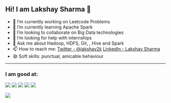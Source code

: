 ## Hi! I am Lakshay Sharma 👋


- 🔭 I’m currently working on Leetcode Problems
- 🌱 I’m currently learning Apache Spark
- 👯 I’m looking to collaborate on Big Data technologies
- 🤔 I’m looking for help with internships 
- 💬 Ask me about Hadoop, HDFS, Git, , Hive and Spark
- 📫 How to reach me: [Twitter - @lakshay2k](https://twitter.com/Lakshay2k)  [LinkedIn - Lakshay Sharma](https://www.linkedin.com/in/lakshay-sharma-7594a91b4/)
- 😄 Soft skills: punctual, amicable behaviour

---------------------------------------------------------------------------------------------------------------------------------------------

### I am good at:

<img src="https://camo.githubusercontent.com/4f5dce6f2e6e5a4f82b5549f32cfbf0d53f9d2cd23b6a16cbfc6424984ea1b68/68747470733a2f2f696d672e69636f6e73382e636f6d2f636f6c6f722f32782f6769742e706e67">    <img src="https://camo.githubusercontent.com/8a8cd69ed5b1ad0cf4b668240056834f2f5ed899724feeea14b78fd5cd46db26/68747470733a2f2f696d672e69636f6e73382e636f6d2f636f6c6f722f32782f632d706c75732d706c75732d6c6f676f2e706e67">    <img src="https://camo.githubusercontent.com/01a4111afcf1b80bd14ced37bfec0b72d5279dd6761b26d5cc3077fa84d0ffbe/68747470733a2f2f696d672e69636f6e73382e636f6d2f636f6c6f722f32782f707974686f6e2e706e67">    <img src="https://camo.githubusercontent.com/7972de81e4b01c35c2830899c46de2bafb7ad8e935eeecc086639461badfde75/68747470733a2f2f696d672e69636f6e73382e636f6d2f636f6c6f722f32782f632d70726f6772616d6d696e672e706e67">    <img src="https://camo.githubusercontent.com/64d3fff70dcf8e06d9edec85e3e2ac15e0cb026c3317e5afe9377cd49ea4fc23/68747470733a2f2f696d672e69636f6e73382e636f6d2f636f6c6f722f32782f73716c2e706e67">



<img src="https://github-readme-stats.vercel.app/api?username=lakshay2k&&show_icons=true&title_color=ffffcc&icon_color=bb2acf&text_color=daf7dc&bg_color=556B2F">

